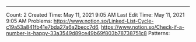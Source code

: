 ---
Count: 2
Created Time: May 11, 2021 9:05 AM
Last Edit Time: May 11, 2021 9:05 AM
Problems: https://www.notion.so/Linked-List-Cycle-c19a53a841fb41e7bda27a6a2becc7d6, https://www.notion.so/Check-if-a-number-is-happy-33a3549d89ce49b69f803b78738751c8
Patterns: 